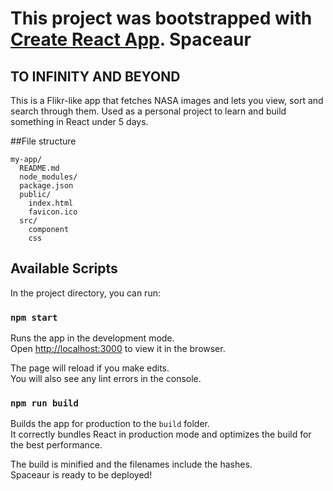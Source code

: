 This project was bootstrapped with [Create React App](https://github.com/facebookincubator/create-react-app).
Spaceaur
========
## TO INFINITY AND BEYOND
This is a Flikr-like app that fetches NASA images and lets you view, sort and search through them.
Used as a personal project to learn and build something in React under 5 days.


##File structure

```
my-app/
  README.md
  node_modules/
  package.json
  public/
    index.html
    favicon.ico
  src/
    component
    css    
```


## Available Scripts

In the project directory, you can run:

### `npm start`

Runs the app in the development mode.<br>
Open [http://localhost:3000](http://localhost:3000) to view it in the browser.

The page will reload if you make edits.<br>
You will also see any lint errors in the console.

### `npm run build`

Builds the app for production to the `build` folder.<br>
It correctly bundles React in production mode and optimizes the build for the best performance.

The build is minified and the filenames include the hashes.<br>
Spaceaur is ready to be deployed!